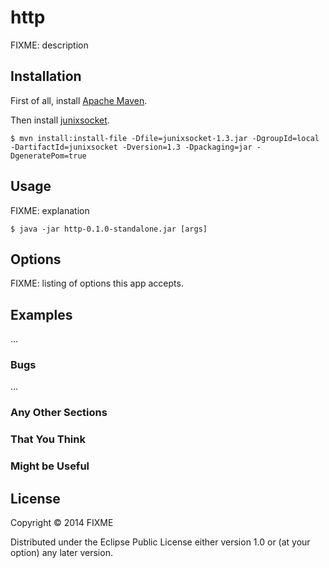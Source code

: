 # http

FIXME: description

## Installation

First of all, install [Apache Maven](http://maven.apache.org/).

Then install [junixsocket](https://code.google.com/p/junixsocket/).

    $ mvn install:install-file -Dfile=junixsocket-1.3.jar -DgroupId=local -DartifactId=junixsocket -Dversion=1.3 -Dpackaging=jar -DgeneratePom=true

## Usage

FIXME: explanation

    $ java -jar http-0.1.0-standalone.jar [args]

## Options

FIXME: listing of options this app accepts.

## Examples

...

### Bugs

...

### Any Other Sections
### That You Think
### Might be Useful

## License

Copyright © 2014 FIXME

Distributed under the Eclipse Public License either version 1.0 or (at
your option) any later version.
